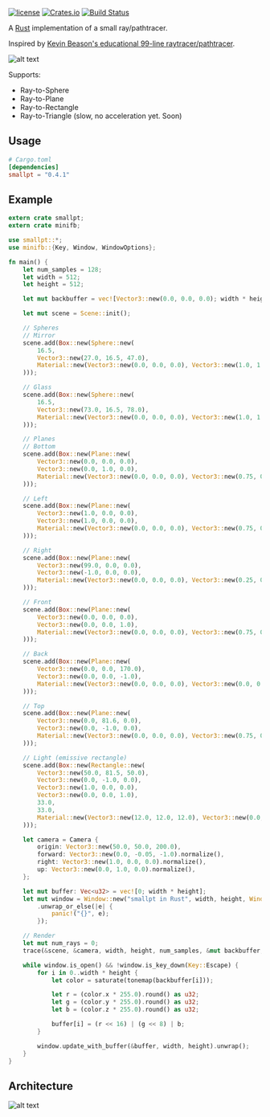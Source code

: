 [![license](https://img.shields.io/github/license/mashape/apistatus.svg)]()
[![Crates.io](https://img.shields.io/crates/v/smallpt.svg)](https://crates.io/crates/smallpt)
[![Build Status](https://travis-ci.org/zigguratvertigo/smallpt-rs.svg?branch=master)](https://travis-ci.org/zigguratvertigo/smallpt-rs)

A [Rust](https://www.rust-lang.org/) implementation of a small ray/pathtracer.

Inspired by [Kevin Beason's educational 99-line raytracer/pathtracer](http://www.kevinbeason.com/smallpt/).

![alt text](https://github.com/zigguratvertigo/smallpt-rs/blob/master/images/smallpt.png)

Supports:
- Ray-to-Sphere
- Ray-to-Plane
- Ray-to-Rectangle
- Ray-to-Triangle (slow, no acceleration yet. Soon)

Usage
-----

```toml
# Cargo.toml
[dependencies]
smallpt = "0.4.1"
```

Example
-------
```rust
extern crate smallpt;
extern crate minifb;

use smallpt::*;
use minifb::{Key, Window, WindowOptions};

fn main() {
    let num_samples = 128;
    let width = 512;
    let height = 512;

    let mut backbuffer = vec![Vector3::new(0.0, 0.0, 0.0); width * height];

    let mut scene = Scene::init();

    // Spheres
    // Mirror
    scene.add(Box::new(Sphere::new(
        16.5,
        Vector3::new(27.0, 16.5, 47.0),
        Material::new(Vector3::new(0.0, 0.0, 0.0), Vector3::new(1.0, 1.0, 1.0), BSDF::Mirror),
    )));

    // Glass
    scene.add(Box::new(Sphere::new(
        16.5,
        Vector3::new(73.0, 16.5, 78.0),
        Material::new(Vector3::new(0.0, 0.0, 0.0), Vector3::new(1.0, 1.0, 1.0), BSDF::Glass),
    )));

    // Planes
    // Bottom
    scene.add(Box::new(Plane::new(
        Vector3::new(0.0, 0.0, 0.0),
        Vector3::new(0.0, 1.0, 0.0),
        Material::new(Vector3::new(0.0, 0.0, 0.0), Vector3::new(0.75, 0.75, 0.75), BSDF::Diffuse),
    )));

    // Left
    scene.add(Box::new(Plane::new(
        Vector3::new(1.0, 0.0, 0.0),
        Vector3::new(1.0, 0.0, 0.0),
        Material::new(Vector3::new(0.0, 0.0, 0.0), Vector3::new(0.75, 0.25, 0.25), BSDF::Diffuse),
    )));

    // Right
    scene.add(Box::new(Plane::new(
        Vector3::new(99.0, 0.0, 0.0),
        Vector3::new(-1.0, 0.0, 0.0),
        Material::new(Vector3::new(0.0, 0.0, 0.0), Vector3::new(0.25, 0.25, 0.75), BSDF::Diffuse),
    )));

    // Front
    scene.add(Box::new(Plane::new(
        Vector3::new(0.0, 0.0, 0.0),
        Vector3::new(0.0, 0.0, 1.0),
        Material::new(Vector3::new(0.0, 0.0, 0.0), Vector3::new(0.75, 0.75, 0.75), BSDF::Diffuse),
    )));

    // Back
    scene.add(Box::new(Plane::new(
        Vector3::new(0.0, 0.0, 170.0),
        Vector3::new(0.0, 0.0, -1.0),
        Material::new(Vector3::new(0.0, 0.0, 0.0), Vector3::new(0.0, 0.0, 0.0), BSDF::Diffuse),
    )));

    // Top
    scene.add(Box::new(Plane::new(
        Vector3::new(0.0, 81.6, 0.0),
        Vector3::new(0.0, -1.0, 0.0),
        Material::new(Vector3::new(0.0, 0.0, 0.0), Vector3::new(0.75, 0.75, 0.75), BSDF::Diffuse),
    )));

    // Light (emissive rectangle)
    scene.add(Box::new(Rectangle::new(
        Vector3::new(50.0, 81.5, 50.0),
        Vector3::new(0.0, -1.0, 0.0),
        Vector3::new(1.0, 0.0, 0.0),
        Vector3::new(0.0, 0.0, 1.0),
        33.0,
        33.0,
        Material::new(Vector3::new(12.0, 12.0, 12.0), Vector3::new(0.0, 0.0, 0.0), BSDF::Diffuse),
    )));

    let camera = Camera {
        origin: Vector3::new(50.0, 50.0, 200.0),
        forward: Vector3::new(0.0, -0.05, -1.0).normalize(),
        right: Vector3::new(1.0, 0.0, 0.0).normalize(),
        up: Vector3::new(0.0, 1.0, 0.0).normalize(),
    };

    let mut buffer: Vec<u32> = vec![0; width * height];
    let mut window = Window::new("smallpt in Rust", width, height, WindowOptions::default())
        .unwrap_or_else(|e| {
            panic!("{}", e);
        });

    // Render
    let mut num_rays = 0;
    trace(&scene, &camera, width, height, num_samples, &mut backbuffer, &mut num_rays);

    while window.is_open() && !window.is_key_down(Key::Escape) {
        for i in 0..width * height {
            let color = saturate(tonemap(backbuffer[i]));

            let r = (color.x * 255.0).round() as u32;
            let g = (color.y * 255.0).round() as u32;
            let b = (color.z * 255.0).round() as u32;

            buffer[i] = (r << 16) | (g << 8) | b;
        }

        window.update_with_buffer(&buffer, width, height).unwrap();
    }
}
```

Architecture
------
![alt text](https://github.com/zigguratvertigo/smallpt-rs/blob/master/images/smallpt-uml.png)
